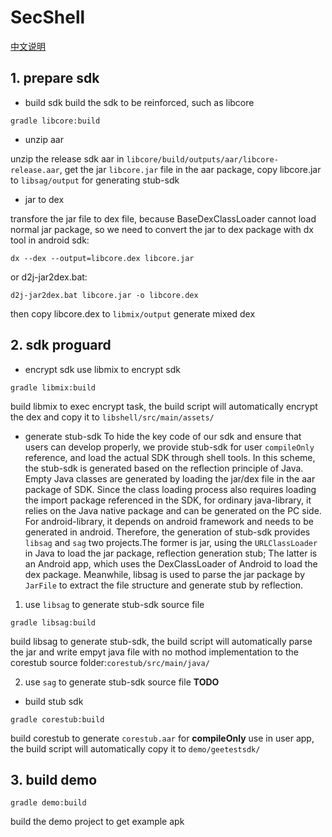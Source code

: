 # SecShell

[中文说明](README_CN.md "中文")

## 1. prepare sdk

- build sdk
build the sdk to be reinforced, such as libcore

```
gradle libcore:build
```

- unzip aar

unzip the release sdk aar in `libcore/build/outputs/aar/libcore-release.aar`, get the jar `libcore.jar` file in the aar package, copy libcore.jar to `libsag/output` for generating stub-sdk

- jar to dex

transfore the jar file to dex file, because BaseDexClassLoader cannot load normal jar package, so we need to convert the jar to dex package with dx tool in android sdk:
```
dx --dex --output=libcore.dex libcore.jar
```
or d2j-jar2dex.bat:
```
d2j-jar2dex.bat libcore.jar -o libcore.dex
```
then copy libcore.dex to `libmix/output` generate mixed dex

## 2. sdk proguard

- encrypt sdk
 use libmix to encrypt sdk

```
gradle libmix:build
```
build libmix to exec encrypt task, the build script will automatically encrypt the dex and copy it to `libshell/src/main/assets/`


- generate stub-sdk
To hide the key code of our sdk and ensure that users can develop properly, we provide stub-sdk for user `compileOnly` reference, and load the actual SDK through shell tools.
In this scheme, the stub-sdk is generated based on the reflection principle of Java. Empty Java classes are generated by loading the jar/dex file in the aar package of SDK. Since the class loading process also requires loading the import package referenced in the SDK, for ordinary java-library, it relies on the Java native package and can be generated on the PC side. For android-library, it depends on android framework and needs to be generated in android.
Therefore, the generation of stub-sdk provides `libsag` and `sag` two projects.The former is jar, using the `URLClassLoader` in Java to load the jar package, reflection generation stub; The latter is an Android app, which uses the DexClassLoader of Android to load the dex package. Meanwhile, libsag is used to parse the jar package by `JarFile` to extract the file structure and generate stub by reflection.

1. use `libsag` to generate stub-sdk source file
```
gradle libsag:build
```
build libsag to generate stub-sdk, the build script will automatically parse the jar and write empyt java file with no mothod implementation to the corestub source folder:`corestub/src/main/java/`

2. use `sag` to generate stub-sdk source file
**TODO**

- build stub sdk

```
gradle corestub:build
```
build corestub to generate `corestub.aar` for **compileOnly** use in user app, the build script will automatically copy it to `demo/geetestsdk/`

## 3. build demo
```
gradle demo:build
```
build the demo project to get example apk
